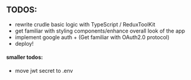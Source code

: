 ## TODOS:
- rewrite crudle basic logic with TypeScript / ReduxToolKit
- get familiar with styling components/enhance overall look of the app
- implement google auth + (Get familiar with OAuth2.0 protocol)
- deploy!

#### smaller todos:
- move jwt secret to .env